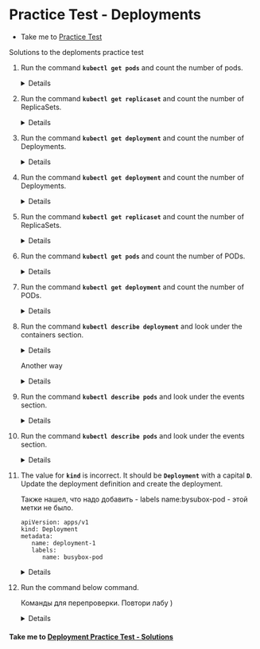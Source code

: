 # Practice Test - Deployments
  - Take me to [Practice Test](https://kodekloud.com/courses/539883/lectures/9816571)
  
Solutions to the deploments practice test
1. Run the command **`kubectl get pods`** and count the number of pods.
   
   <details>

   ```
   $ kubectl get pods
   ```
   </details>

1. Run the command **`kubectl get replicaset`** and count the number of ReplicaSets.
   
   <details>

   ```
   $ kubectl get replicaset (or)
   $ kubectl get rs
   ```
   </details>

1. Run the command **`kubectl get deployment`** and count the number of Deployments.
   
   <details>

   ```
   $ kubectl get deployment
   ```
   </details>

1. Run the command **`kubectl get deployment`** and count the number of Deployments.
   
   <details>

   ```
   $ kubectl get deployment
   ```
   </details>

1. Run the command **`kubectl get replicaset`** and count the number of ReplicaSets.
   
   <details>

   ```
   $ kubectl get replicaset (or)
   $ kubectl get rs
   ```
   </details>

1. Run the command **`kubectl get pods`** and count the number of PODs.
   
   <details>

   ```
   $ kubectl get pods
   ```
   </details>

1. Run the command **`kubectl get deployment`** and count the number of PODs.
   
   <details>

   ```
   $ kubectl get deployment
   ```
   </details>

1. Run the command **`kubectl describe deployment`** and look under the containers section.

   <details>

   ```
   $ kubectl describe deployment
   ```
   </details>

   Another way
   
   <details>

   ```
   $ kubectl get deployment -o wide
   ```
   </details>

1. Run the command **`kubectl describe pods`** and look under the events section.

   <details>

   ```
   $ kubectl describe pods
   ```
   </details>

1. Run the command **`kubectl describe pods`** and look under the events section.
   
   <details>

   ```
   $ kubectl describe pods
   ```
   </details>

1. The value for **`kind`** is incorrect. It should be **`Deployment`** with a capital **`D`**. Update the deployment definition and create the deployment.
   
   Также нашел, что надо добавить - labels name:bysubox-pod - этой метки не было.
   
   ```
   apiVersion: apps/v1
   kind: Deployment
   metadata:
      name: deployment-1
      labels:
         name: busybox-pod
   ```
   
   <details>

   ```
   $ kubectl create -f deployment-definition-1.yaml
   ```
   </details>

1. Run the command below command. 
   
   Команды для перепроверки. Повтори лабу )
 
   <details>
   
   Новый вариант решения! Работает и в одной команде !!!  При повторном прохождении лабы через пару дней - почему то не сработала эта одна команда. Странно, надо попробовать снова.
   
   ```
   kubectl create deployment httpd-frontend --dry-run=client --image httpd:2.4-alpine --replicas=3 -o yaml > alpine.yaml
   ```
   
   Старый вариант решения
   
   ```
   $ kubectl create deployment httpd-frontend --image=httpd:2.4-alpine 
   $ kubectl scale deployment httpd-frontend --replicas=3
   ```
  
   Полезная команда для проверки
  
   ```
   kubectl get all
   ```
  
   </details>


#### Take me to [Deployment Practice Test - Solutions](https://kodekloud.com/courses/539883/lectures/16416761) 

